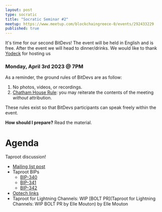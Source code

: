 ```yaml
---
layout: post
type: socratic
title: "Socratic Seminar #2"
meetup: https://www.meetup.com/blockchaingreece-0/events/292433229
published: true
---
```


It's time for our second BitDevs!
The event will be held in English and is free. After the event we will head to dinner/drinks. We would like to thank [Yodeck](https://www.yodeck.com/) for hosting us

### Monday, April 3rd 2023 @ 7PM

As a reminder, the ground rules of BitDevs are as follow:

1. No photos, videos, or recordings.
1. [Chatham House Rule](https://en.wikipedia.org/wiki/Chatham_House_Rule): you may
   reiterate the contents of the meeting *without* attribution.

These rules exist so that BitDevs participants can speak freely
within the event.

**How should I prepare?** Read the material.

# Agenda

Taproot discussion!
- [Mailing list post](https://lists.linuxfoundation.org/pipermail/bitcoin-dev/2018-January/015614.html)
- Taproot BIPs
  - [BIP-340](https://github.com/bitcoin/bips/blob/master/bip-0340.mediawiki)
  - [BIP-341](https://github.com/bitcoin/bips/blob/master/bip-0341.mediawiki)
  - [BIP-342](https://github.com/bitcoin/bips/blob/master/bip-0342.mediawiki)
- [Optech links](https://bitcoinops.org/en/topics/taproot/)
- Taproot for Lightning Channels: WIP [BOLT PR](Taproot for Lightning Channels: WIP BOLT PR by Elle Mouton) by Elle Mouton

